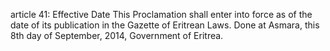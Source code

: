 article 41: Effective Date
This Proclamation shall enter into force as of the date of its publication in the Gazette of Eritrean Laws. Done at Asmara, this 8th day of September, 2014, Government of Eritrea.
<ul>
</ul>